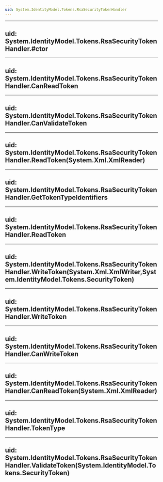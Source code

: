 ```yaml
---
uid: System.IdentityModel.Tokens.RsaSecurityTokenHandler
---
```


---
uid: System.IdentityModel.Tokens.RsaSecurityTokenHandler.#ctor
---

---
uid: System.IdentityModel.Tokens.RsaSecurityTokenHandler.CanReadToken
---

---
uid: System.IdentityModel.Tokens.RsaSecurityTokenHandler.CanValidateToken
---

---
uid: System.IdentityModel.Tokens.RsaSecurityTokenHandler.ReadToken(System.Xml.XmlReader)
---

---
uid: System.IdentityModel.Tokens.RsaSecurityTokenHandler.GetTokenTypeIdentifiers
---

---
uid: System.IdentityModel.Tokens.RsaSecurityTokenHandler.ReadToken
---

---
uid: System.IdentityModel.Tokens.RsaSecurityTokenHandler.WriteToken(System.Xml.XmlWriter,System.IdentityModel.Tokens.SecurityToken)
---

---
uid: System.IdentityModel.Tokens.RsaSecurityTokenHandler.WriteToken
---

---
uid: System.IdentityModel.Tokens.RsaSecurityTokenHandler.CanWriteToken
---

---
uid: System.IdentityModel.Tokens.RsaSecurityTokenHandler.CanReadToken(System.Xml.XmlReader)
---

---
uid: System.IdentityModel.Tokens.RsaSecurityTokenHandler.TokenType
---

---
uid: System.IdentityModel.Tokens.RsaSecurityTokenHandler.ValidateToken(System.IdentityModel.Tokens.SecurityToken)
---

